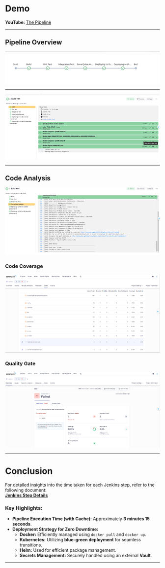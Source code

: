 
# Demo

**YouTube:** [The Pipeline](https://www.youtube.com/watch?v=_quZB0embzc&feature=youtu.be)

---

## Pipeline Overview

![Overview](./docs/overview.png)

---

![Overview](./docs/overview2.png)

---

## Code Analysis

![Code Analysis](./docs/code-analysis.png)

### Code Coverage

![Code Coverage](./docs/code-coverage.png)

### Quality Gate

![Quality Gate](./docs/quality-gate.png)

---

# Conclusion

For detailed insights into the time taken for each Jenkins step, refer to the following document:  
**[Jenkins Step Details](./docs/jenkins-detail-steps.png)**

### Key Highlights:
- **Pipeline Execution Time (with Cache):** Approximately **3 minutes 15 seconds**.
- **Deployment Strategy for Zero Downtime:**
  - **Docker:** Efficiently managed using `docker pull` and `docker up`.
  - **Kubernetes:** Utilizing **blue-green deployment** for seamless transitions.
  - **Helm:** Used for efficient package management.
  - **Secrets Management:** Securely handled using an external **Vault**.

---